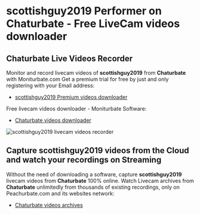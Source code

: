 # scottishguy2019 Performer on Chaturbate - Free LiveCam videos downloader

## Chaturbate Live Videos Recorder

Monitor and record livecam videos of **scottishguy2019** from **Chaturbate** with Moniturbate.com
Get a premium trial for free by just and only registering with your Email address:
* [scottishguy2019 Premium videos downloader](https://moniturbate.com/request-demo-licence-key.html)

Free livecam videos downloader - Moniturbate Software:
* [Chaturbate videos downloader](https://moniturbate.com/moniturbate-download-software.html)

![scottishguy2019 livecam videos recorder](https://peachurnet.com/templates/moniturbate-software.png)


## Capture scottishguy2019 videos from the Cloud and watch your recordings on Streaming

Without the need of downloading a software, capture **scottishguy2019** livecam videos from **Chaturbate** 100% online.
Watch Livecam archives from **Chaturbate** unlimitedly from thousands of existing recordings, only on Peachurbate.com and its websites network:
* [Chaturbate videos archives](https://peachurnet.com/)